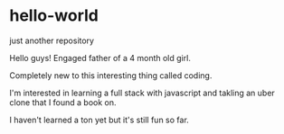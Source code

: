 # hello-world
just another repository


Hello guys! Engaged father of a 4 month old girl.

Completely new to this interesting thing called coding. 

I'm interested in learning a full stack with javascript and takling an uber clone that I found a book on.

I haven't learned a ton yet but it's still fun so far.
